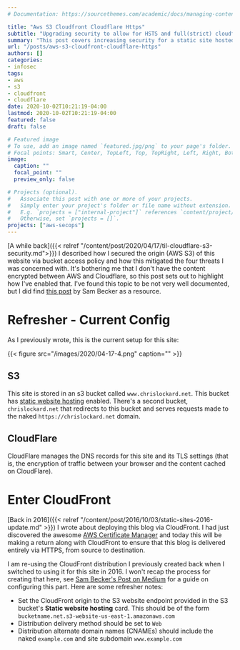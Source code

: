 ```yaml
---
# Documentation: https://sourcethemes.com/academic/docs/managing-content/

title: "Aws S3 Cloudfront Cloudflare Https"
subtitle: "Upgrading security to allow for HSTS and full(strict) cloudflare TLS"
summary: "This post covers increasing security for a static site hosted on s3 using cloudfront and cloudflare"
url: "/posts/aws-s3-cloudfront-cloudflare-https"
authors: []
categories:
- infosec
tags:
- aws
- s3
- cloudfront
- cloudflare
date: 2020-10-02T10:21:19-04:00
lastmod: 2020-10-02T10:21:19-04:00
featured: false
draft: false

# Featured image
# To use, add an image named `featured.jpg/png` to your page's folder.
# Focal points: Smart, Center, TopLeft, Top, TopRight, Left, Right, BottomLeft, Bottom, BottomRight.
image:
  caption: ""
  focal_point: ""
  preview_only: false

# Projects (optional).
#   Associate this post with one or more of your projects.
#   Simply enter your project's folder or file name without extension.
#   E.g. `projects = ["internal-project"]` references `content/project/deep-learning/index.md`.
#   Otherwise, set `projects = []`.
projects: ["aws-secops"]
---
```


[A while back]({{< relref
"/content/post/2020/04/17/til-cloudflare-s3-security.md">}}) I described how I
secured the origin (AWS S3) of this website via bucket access policy and how
this mitigated the four threats I was concerned with. It's bothering me that I
don't have the content encrypted between AWS and Cloudflare, so this post sets
out to highlight how I've enabled that. I've found this topic to be not very
well documented, but I did find [this post][sambecker] by Sam Becker as a
resource.
 
# Refresher - Current Config

As I previously wrote, this is the current setup for this site:

{{< figure src="/images/2020/04-17-4.png" caption="" >}}

## S3

This site is stored in an s3 bucket called `www.chrislockard.net`. This bucket has
[static website hosting][awsstatic] enabled. There's a second bucket,
`chrislockard.net` that redirects to this bucket and serves requests made to the
naked `https://chrislockard.net` domain.

## CloudFlare

CloudFlare manages the DNS records for this site and its TLS settings (that is,
the encryption of traffic between your browser and the content cached on
CloudFlare).

# Enter CloudFront

[Back in 2016]({{< relref "/content/post/2016/10/03/static-sites-2016-update.md" >}})
I wrote about deploying this blog via CloudFront. I had just discovered the
awesome [AWS Certificate Manager][awsacm] and today this will
be making a return along with CloudFront to ensure that this blog is delivered
entirely via HTTPS, from source to destination. 

I am re-using the CloudFront distribution I previously created back when I
switched to using it for this site in 2016. I won't recap the process for
creating that here, see [Sam Becker's Post on Medium][sambecker] for a guide on
configuring this part. Here are some refresher notes:

* Set the CloudFront origin to the S3 website endpoint provided in the S3
  bucket's __Static website hosting__ card. This should be of the form
  `bucketname.net.s3-website-us-east-1.amazonaws.com`
* Distribution delivery method should be set to `Web`
* Distribution alternate domain names (CNAMEs) should include the naked
  `example.com` and site subdomain `www.example.com`

[sambecker]: https://medium.com/@sambecker/getting-cloudflare-cloudfront-s3-to-cooperate-over-strict-ssl-f70090ebdec
[awsstatic]: https://docs.aws.amazon.com/AmazonS3/latest/dev/WebsiteHosting.html 
[awsacm]: https://aws.amazon.com/certificate-manager/
[advancedweb]: https://advancedweb.hu/how-to-use-a-custom-domain-on-cloudfront-with-cloudflare-managed-dns/
[judge]: https://community.cloudflare.com/t/cloudflare-s3-full-ssl-new-version/195651/2
